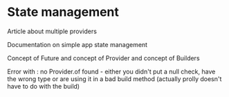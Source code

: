 # State management

Article about multiple providers

Documentation on simple app state management

Concept of Future and concept of Provider and concept of Builders




Error with : no Provider.of<whatever> found - either you didn't put a null check, have the wrong type or are using it in a bad build method (actually prolly doesn't have to do with the build)
